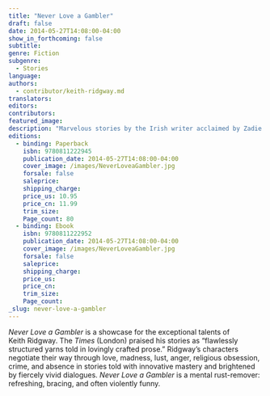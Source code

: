 ```yaml
---
title: "Never Love a Gambler"
draft: false
date: 2014-05-27T14:08:00-04:00
show_in_forthcoming: false
subtitle:
genre: Fiction
subgenre:
  - Stories
language:
authors:
  - contributor/keith-ridgway.md
translators:
editors:
contributors:
featured_image:
description: "Marvelous stories by the Irish writer acclaimed by Zadie Smith as _idiosyncratic and fascinating_ "
editions:
  - binding: Paperback
    isbn: 9780811222945
    publication_date: 2014-05-27T14:08:00-04:00
    cover_image: /images/NeverLoveaGambler.jpg
    forsale: false
    saleprice:
    shipping_charge:
    price_us: 10.95
    price_cn: 11.99
    trim_size:
    Page_count: 80
  - binding: Ebook
    isbn: 9780811222952
    publication_date: 2014-05-27T14:08:00-04:00
    cover_image: /images/NeverLoveaGambler.jpg
    forsale: false
    saleprice:
    shipping_charge:
    price_us:
    price_cn:
    trim_size:
    Page_count:
_slug: never-love-a-gambler
---
```


_Never Love a Gambler_ is a showcase for the exceptional talents of Keith Ridgway. The _Times_ (London) praised his stories as “flawlessly structured yarns told in lovingly crafted prose.” Ridgway’s characters negotiate their way through love, madness, lust, anger, religious obsession, crime, and absence in stories told with innovative mastery and brightened by fiercely vivid dialogues. _Never Love a Gambler_ is a mental rust-remover: refreshing, bracing, and often violently funny. 

